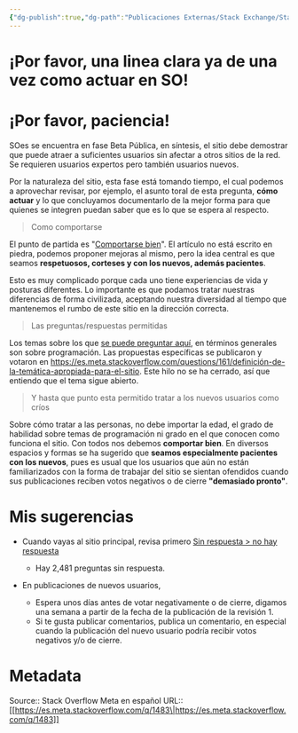 ```yaml
---
{"dg-publish":true,"dg-path":"Publicaciones Externas/Stack Exchange/Stack Overflow en español/Stack Overflow en español Meta/es.meta.stackoverflow.com-1483.md","permalink":"/publicaciones-externas/stack-exchange/stack-overflow-en-espanol/stack-overflow-en-espanol-meta/es-meta-stackoverflow-com-1483/","title":"¡Por favor, una linea clara ya de una vez como actuar en SO!","hide":true,"noteIcon":"\"0\"","created":"2024-04-03T12:49:10.728-06:00","updated":"2024-04-05T16:43:59.584-06:00"}
---
```


# ¡Por favor, una linea clara ya de una vez como actuar en SO!

# ¡Por favor, paciencia!
SOes se encuentra en fase Beta Pública, en síntesis, el sitio debe demostrar que puede atraer a suficientes usuarios sin afectar a otros sitios de la red. Se requieren usuarios expertos pero también usuarios nuevos.

Por la naturaleza del sitio, esta fase está tomando tiempo, el cual podemos a aprovechar revisar, por ejemplo, el asunto toral de esta pregunta, **cómo actuar** y lo que concluyamos documentarlo de la mejor forma para que quienes se integren puedan saber que es lo que se espera al respecto.


> Como comportarse  

El punto de partida es "[Comportarse bien][1]". El artículo no está escrito en piedra, podemos proponer mejoras al mismo, pero la idea central es que seamos **respetuosos, corteses y con los nuevos, además pacientes**.

Esto es muy complicado porque cada uno tiene experiencias de vida y posturas diferentes. Lo importante es que podamos tratar nuestras diferencias de forma civilizada, aceptando nuestra diversidad al tiempo que mantenemos el rumbo de este sitio en la dirección correcta.

> Las preguntas/respuestas permitidas

Los temas sobre los que [se puede preguntar aquí][1], en términos generales son sobre programación. Las propuestas específicas se publicaron y votaron en https://es.meta.stackoverflow.com/questions/161/definición-de-la-temática-apropiada-para-el-sitio. Este hilo no se ha cerrado, así que entiendo que el tema sigue abierto.

> Y hasta que punto esta permitido tratar a los nuevos usuarios como críos

Sobre cómo tratar a las personas, no debe importar la edad, el grado de habilidad sobre temas de programación ni grado en el que conocen como funciona el sitio. Con todos nos debemos **comportar bien**. En diversos espacios y formas se ha sugerido que **seamos especialmente pacientes con los nuevos**, pues es usual que los usuarios que aún no están familiarizados con la forma de trabajar del sitio se sientan ofendidos cuando sus publicaciones reciben votos negativos o de cierre **"demasiado pronto"**.



# Mis sugerencias

- Cuando vayas al sitio principal, revisa primero [Sin respuesta > no hay respuesta][2]
    - Hay 2,481 preguntas sin respuesta.

- En publicaciones de nuevos usuarios, 
    - Espera unos días antes de votar negativamente o de cierre, digamos una semana a partir de la fecha de la publicación de la revisión 1.
    - Si te gusta publicar comentarios, publica un comentario, en especial cuando la publicación del nuevo usuario podría recibir votos negativos y/o de cierre.


  [1]: https://es.stackoverflow.com/help/be-nice
  [2]: https://es.stackoverflow.com/unanswered/tagged/?tab=noanswers

# Metadata
Source:: Stack Overflow Meta en español
URL:: [[https://es.meta.stackoverflow.com/q/1483\|https://es.meta.stackoverflow.com/q/1483]]

